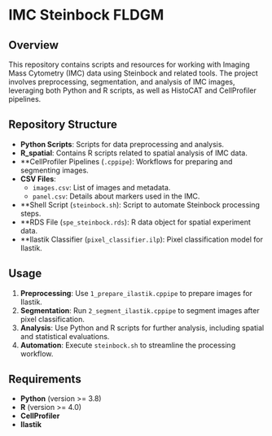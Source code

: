 # IMC Steinbock FLDGM

## Overview

This repository contains scripts and resources for working with Imaging Mass Cytometry (IMC) data using Steinbock and related tools. The project involves preprocessing, segmentation, and analysis of IMC images, leveraging both Python and R scripts, as well as HistoCAT and CellProfiler pipelines.

## Repository Structure

- **Python Scripts**: Scripts for data preprocessing and analysis.
- **R\_spatial**: Contains R scripts related to spatial analysis of IMC data.
- **CellProfiler Pipelines (`.cppipe`): Workflows for preparing and segmenting images.
- **CSV Files**:
  - `images.csv`: List of images and metadata.
  - `panel.csv`: Details about markers used in the IMC.
- **Shell Script (`steinbock.sh`): Script to automate Steinbock processing steps.
- **RDS File (`spe_steinbock.rds`): R data object for spatial experiment data.
- **Ilastik Classifier (`pixel_classifier.ilp`): Pixel classification model for Ilastik.

## Usage

1. **Preprocessing**: Use `1_prepare_ilastik.cppipe` to prepare images for Ilastik.
2. **Segmentation**: Run `2_segment_ilastik.cppipe` to segment images after pixel classification.
3. **Analysis**: Use Python and R scripts for further analysis, including spatial and statistical evaluations.
4. **Automation**: Execute `steinbock.sh` to streamline the processing workflow.

## Requirements

- **Python** (version >= 3.8)
- **R** (version >= 4.0)
- **CellProfiler**
- **Ilastik**



##

